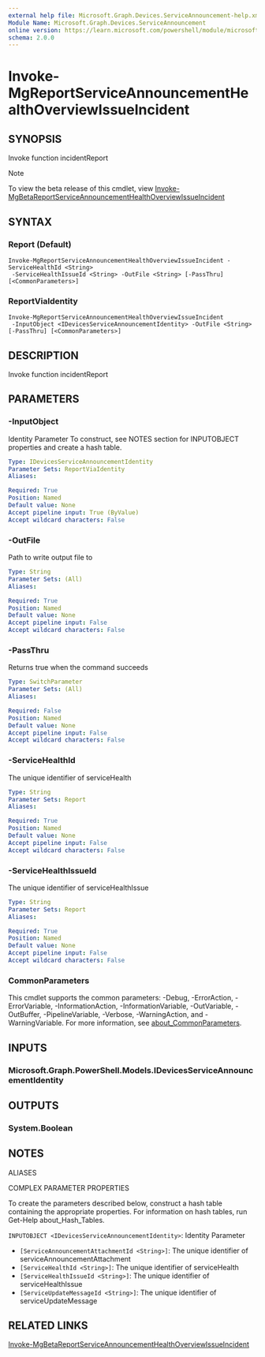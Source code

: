 ```yaml
---
external help file: Microsoft.Graph.Devices.ServiceAnnouncement-help.xml
Module Name: Microsoft.Graph.Devices.ServiceAnnouncement
online version: https://learn.microsoft.com/powershell/module/microsoft.graph.devices.serviceannouncement/invoke-mgreportserviceannouncementhealthoverviewissueincident
schema: 2.0.0
---
```


# Invoke-MgReportServiceAnnouncementHealthOverviewIssueIncident

## SYNOPSIS
Invoke function incidentReport

> [!NOTE]
> To view the beta release of this cmdlet, view [Invoke-MgBetaReportServiceAnnouncementHealthOverviewIssueIncident](/powershell/module/Microsoft.Graph.Beta.Devices.ServiceAnnouncement/Invoke-MgBetaReportServiceAnnouncementHealthOverviewIssueIncident?view=graph-powershell-beta)

## SYNTAX

### Report (Default)
```
Invoke-MgReportServiceAnnouncementHealthOverviewIssueIncident -ServiceHealthId <String>
 -ServiceHealthIssueId <String> -OutFile <String> [-PassThru] [<CommonParameters>]
```

### ReportViaIdentity
```
Invoke-MgReportServiceAnnouncementHealthOverviewIssueIncident
 -InputObject <IDevicesServiceAnnouncementIdentity> -OutFile <String> [-PassThru] [<CommonParameters>]
```

## DESCRIPTION
Invoke function incidentReport

## PARAMETERS

### -InputObject
Identity Parameter
To construct, see NOTES section for INPUTOBJECT properties and create a hash table.

```yaml
Type: IDevicesServiceAnnouncementIdentity
Parameter Sets: ReportViaIdentity
Aliases:

Required: True
Position: Named
Default value: None
Accept pipeline input: True (ByValue)
Accept wildcard characters: False
```

### -OutFile
Path to write output file to

```yaml
Type: String
Parameter Sets: (All)
Aliases:

Required: True
Position: Named
Default value: None
Accept pipeline input: False
Accept wildcard characters: False
```

### -PassThru
Returns true when the command succeeds

```yaml
Type: SwitchParameter
Parameter Sets: (All)
Aliases:

Required: False
Position: Named
Default value: None
Accept pipeline input: False
Accept wildcard characters: False
```

### -ServiceHealthId
The unique identifier of serviceHealth

```yaml
Type: String
Parameter Sets: Report
Aliases:

Required: True
Position: Named
Default value: None
Accept pipeline input: False
Accept wildcard characters: False
```

### -ServiceHealthIssueId
The unique identifier of serviceHealthIssue

```yaml
Type: String
Parameter Sets: Report
Aliases:

Required: True
Position: Named
Default value: None
Accept pipeline input: False
Accept wildcard characters: False
```

### CommonParameters
This cmdlet supports the common parameters: -Debug, -ErrorAction, -ErrorVariable, -InformationAction, -InformationVariable, -OutVariable, -OutBuffer, -PipelineVariable, -Verbose, -WarningAction, and -WarningVariable. For more information, see [about_CommonParameters](http://go.microsoft.com/fwlink/?LinkID=113216).

## INPUTS

### Microsoft.Graph.PowerShell.Models.IDevicesServiceAnnouncementIdentity
## OUTPUTS

### System.Boolean
## NOTES

ALIASES

COMPLEX PARAMETER PROPERTIES

To create the parameters described below, construct a hash table containing the appropriate properties. For information on hash tables, run Get-Help about_Hash_Tables.


`INPUTOBJECT <IDevicesServiceAnnouncementIdentity>`: Identity Parameter
  - `[ServiceAnnouncementAttachmentId <String>]`: The unique identifier of serviceAnnouncementAttachment
  - `[ServiceHealthId <String>]`: The unique identifier of serviceHealth
  - `[ServiceHealthIssueId <String>]`: The unique identifier of serviceHealthIssue
  - `[ServiceUpdateMessageId <String>]`: The unique identifier of serviceUpdateMessage

## RELATED LINKS
[Invoke-MgBetaReportServiceAnnouncementHealthOverviewIssueIncident](/powershell/module/Microsoft.Graph.Beta.Devices.ServiceAnnouncement/Invoke-MgBetaReportServiceAnnouncementHealthOverviewIssueIncident?view=graph-powershell-beta)


